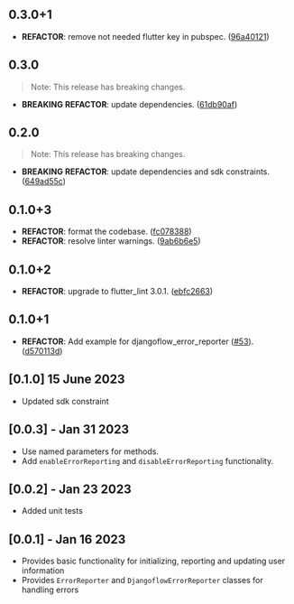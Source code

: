 ## 0.3.0+1

 - **REFACTOR**: remove not needed flutter key in pubspec. ([96a40121](https://github.com/djangoflow/flutter-djangoflow/commit/96a4012169a292adc90f4c4e5f2cf9d56e35bc42))

## 0.3.0

> Note: This release has breaking changes.

 - **BREAKING** **REFACTOR**: update dependencies. ([61db90af](https://github.com/djangoflow/flutter-djangoflow/commit/61db90af4da126a177106a23ac4f770fee796c65))

## 0.2.0

> Note: This release has breaking changes.

 - **BREAKING** **REFACTOR**: update dependencies and sdk constraints. ([649ad55c](https://github.com/djangoflow/flutter-djangoflow/commit/649ad55c4fdfe4907bd67ec43dee6cfda55d8b90))

## 0.1.0+3

 - **REFACTOR**: format the codebase. ([fc078388](https://github.com/djangoflow/flutter-djangoflow/commit/fc0783887eb7881d079c7381299248cea2fdf63a))
 - **REFACTOR**: resolve linter warnings. ([9ab6b6e5](https://github.com/djangoflow/flutter-djangoflow/commit/9ab6b6e5e700de585393939f3afd1cb2527f9d39))

## 0.1.0+2

 - **REFACTOR**: upgrade to flutter_lint 3.0.1. ([ebfc2663](https://github.com/djangoflow/flutter-djangoflow/commit/ebfc266338959dece73dd2b2198277ef0d225bb2))

## 0.1.0+1

 - **REFACTOR**: Add example for djangoflow_error_reporter ([#53](https://github.com/djangoflow/flutter-djangoflow/issues/53)). ([d570113d](https://github.com/djangoflow/flutter-djangoflow/commit/d570113db5ea75f14f05c72bb4f383c026d5b9df))

## [0.1.0] 15 June 2023

- Updated sdk constraint

## [0.0.3] - Jan 31 2023

- Use named parameters for methods.
- Add `enableErrorReporting` and `disableErrorReporting` functionality.

## [0.0.2] - Jan 23 2023

- Added unit tests

## [0.0.1] - Jan 16 2023

- Provides basic functionality for initializing, reporting and updating user information
- Provides `ErrorReporter` and `DjangoflowErrorReporter` classes for handling errors
